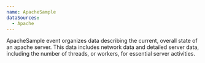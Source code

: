 ```yaml
---
name: ApacheSample
dataSources:
  - Apache
---
```


ApacheSample event organizes data describing the current, overall state of an apache server. This data includes network data and detailed server data, including the number of threads, or workers, for essential server activities.